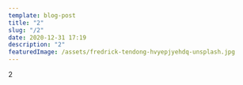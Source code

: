 ```yaml
---
template: blog-post
title: "2"
slug: "/2"
date: 2020-12-31 17:19
description: "2"
featuredImage: /assets/fredrick-tendong-hvyepjyehdq-unsplash.jpg
---
```

2